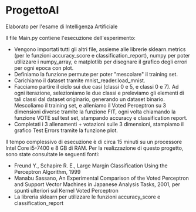 # ProgettoAI
Elaborato per l'esame di Intelligenza Artificiale

Il file Main.py contiene l'esecuzione dell'esperimento:
- Vengono importati tutti gli altri file, assieme alle librerie sklearn.metrics (per le funzioni accuracy_score e classification_report), numpy per poter utilizzare i numpy_array, e matplotlib per disegnare il grafico degli errori per ogni epoca con plot.
- Definiamo la funzione permute per poter "mescolare" il training set.
- Carichiamo il dataset tramite mnist_reader.load_mnist.
- Facciamo partire il ciclo sui due casi (classi 0 e 5, e classi 0 e 7). Ad ogni iterazione, selezioniamo le due classi e preleviamo gli elementi di tali classi dal dataset originario, generando un dataset binario. Mescoliamo il training set, e alleniamo il Voted Perceptron su 3 dimensioni diverse tramite la funzione FIT, ogni volta chiamando la funzione VOTE sul test set, stampando accuracy e classification report.
- Completati i 3 allenamenti + votazioni sulle 3 dimensioni, stampiamo il grafico Test Errors tramite la funzione plot.

Il tempo complessivo di esecuzione è di circa 15 minuti su un processore Intel Core i5-7400 e 8 GB di RAM.
Per la realizzazione di questo progetto, sono state consultate le seguenti fonti:
- Freund Y., Schapire R. E., Large Margin Classification Using the Perceptron Algorithm, 1999
- Manabu Sassano, An Experimental Comparison of the Voted Perceptron and Support Vector Machines in Japanese Analysis Tasks, 2001, per spunti ulteriori sul Kernel Voted Perceptron
- La libreria sklearn per utilizzare le funzioni accuracy_score e classification_report
